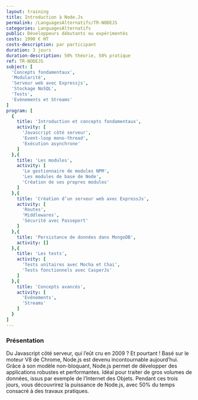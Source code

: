 ```yaml
---
layout: training
title: Introduction à Node.Js
permalink: /LanguagesAlternatifs/TR-NODEJS
categories: LanguagesAlternatifs
public: Développeurs débutants ou expérimentés
costs: 1990 € HT
costs-description: par participant
duration: 3 jours
duration-description: 50% théorie, 50% pratique
ref: TR-NODEJS
subject: [
  'Concepts fondamentaux',
  'Modularité',
  'Serveur web avec Expressjs',
  'Stockage NoSQL',
  'Tests',
  'Evènements et Streams'
]
program: [
  {
    title: 'Introduction et concepts fondamentaux',
    activity: [
      'Javascript côté serveur',
      'Event-loop mono-thread',
      'Exécution asynchrone'
    ]
  },{
    title: 'Les modules',
    activity: [
      'Le gestionnaire de modules NPM',
      'Les modules de base de Node',
      'Création de ses propres modules'
    ]
  },{
    title: 'Création d’un serveur web avec ExpressJs',
    activity: [
      'Routes',
      'Middlewares',
      'Sécurité avec Passeport'
    ]
  },{
    title: 'Persistance de données dans MongoDB',
    activity: []
  },{
    title: 'Les tests',
    activity: [
      'Tests unitaires avec Mocha et Chai',
      'Tests fonctionnels avec CasperJs'
    ]
  },{
    title: 'Concepts avancés',
    activity: [
      'Evénements',
      'Streams'
    ]
  }
]
---
```


### Présentation

Du Javascript côté serveur, qui l’eût cru en 2009 ? Et pourtant ! Basé sur le moteur V8 de Chrome, Node.js est devenu incontournable aujourd’hui.
Grâce à son modèle non-bloquant, Node.js permet de développer des applications robustes et performantes. Idéal pour traiter de gros volumes de données, issus par exemple de l’Internet des Objets.
Pendant ces trois jours, vous découvrirez la puissance de Node.js, avec 50% du temps consacré à des travaux pratiques.
